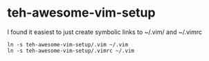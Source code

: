 # teh-awesome-vim-setup

I found it easiest to just create symbolic links to ~/.vim/ and ~/.vimrc

    ln -s teh-awesome-vim-setup/.vim ~/.vim
    ln -s teh-awesome-vim-setup/.vimrc ~/.vim
